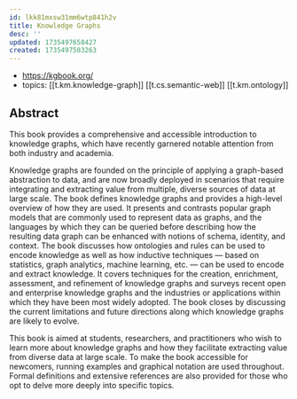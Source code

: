 ```yaml
---
id: lkk81mxsw31mm6wtp841h2v
title: Knowledge Graphs
desc: ''
updated: 1735497658427
created: 1735497583263
---
```


- https://kgbook.org/
- topics: [[t.km.knowledge-graph]] [[t.cs.semantic-web]] [[t.km.ontology]]

## Abstract

This book provides a comprehensive and accessible introduction to knowledge graphs, which have recently garnered notable attention from both industry and academia.

Knowledge graphs are founded on the principle of applying a graph-based abstraction to data, and are now broadly deployed in scenarios that require integrating and extracting value from multiple, diverse sources of data at large scale. The book defines knowledge graphs and provides a high-level overview of how they are used. It presents and contrasts popular graph models that are commonly used to represent data as graphs, and the languages by which they can be queried before describing how the resulting data graph can be enhanced with notions of schema, identity, and context. The book discusses how ontologies and rules can be used to encode knowledge as well as how inductive techniques — based on statistics, graph analytics, machine learning, etc. — can be used to encode and extract knowledge. It covers techniques for the creation, enrichment, assessment, and refinement of knowledge graphs and surveys recent open and enterprise knowledge graphs and the industries or applications within which they have been most widely adopted. The book closes by discussing the current limitations and future directions along which knowledge graphs are likely to evolve.

This book is aimed at students, researchers, and practitioners who wish to learn more about knowledge graphs and how they facilitate extracting value from diverse data at large scale. To make the book accessible for newcomers, running examples and graphical notation are used throughout. Formal definitions and extensive references are also provided for those who opt to delve more deeply into specific topics.

